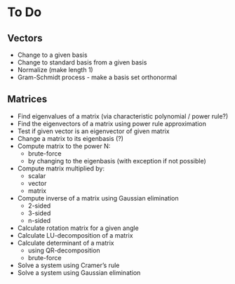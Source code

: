 # To Do

## Vectors
- Change to a given basis
- Change to standard basis from a given basis
- Normalize (make length 1)
- Gram-Schmidt process - make a basis set orthonormal  

## Matrices
- Find eigenvalues of a matrix (via characteristic polynomial / power rule?)
- Find the eigenvectors of a matrix using power rule approximation
- Test if given vector is an eigenvector of given matrix
- Change a matrix to its eigenbasis (?)
- Compute matrix to the power N:
  - brute-force
  - by changing to the eigenbasis (with exception if not possible)
- Compute matrix multiplied by:
  - scalar
  - vector
  - matrix
- Compute inverse of a matrix using Gaussian elimination
  - 2-sided
  - 3-sided
  - n-sided
- Calculate rotation matrix for a given angle
- Calculate LU-decomposition of a matrix
- Calculate determinant of a matrix
  - using QR-decomposition
  - brute-force
- Solve a system using Cramer’s rule
- Solve a system using Gaussian elimination
